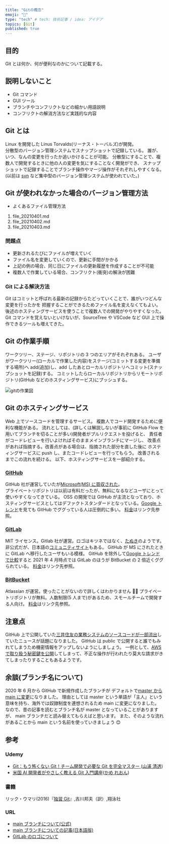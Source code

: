 ```yaml
---
title: "Gitの概念"
emoji: "🤔"
type: "tech" # tech: 技術記事 / idea: アイデア
topics: [Git]
published: true
---
```


## 目的

Git とは何か、何が便利なのかについて記載する。

## 説明しないこと

- Git コマンド
- GUI ツール
- ブランチやコンフリクトなどの細かい用語説明
- コンフリクトの解消方法など実践的な内容

## Git とは

Linux を開発した Linus Torvalds(リーナス・トーバルズ)が開発。  
分散型のバージョン管理システムでスナップショットで記録している。
誰が、いつ、なんの変更を行ったか追いかけることが可能。
分散型にすることで、複数人で開発するときに他の人の変更を気にすることなく開発ができ、
スナップショットで記録することでブランチ操作やマージ操作がそれぞれしやすくなる。
(以前は [svn](https://subversion.apache.org/) など集中型のバージョン管理システムが使われていた。)

## Git が使われなかった場合のバージョン管理方法

- よくあるファイル管理方法

1. file_20210401.md
2. file_20210402.md
3. file_20210403.md

### 問題点

- 更新されるたびにファイルが増えていく
- ファイル名を変更していくので、更新に手間がかかる
- 上記の例の場合、同じ日にファイルの更新履歴を作成することが不可能
- 複数人で作業している場合、コンフリクト(衝突)の解決が困難

### Git による解決方法

Git はコミットと呼ばれる最新の記録からたどっていくことで、誰がいつどんな変更を行ったかを
把握することができるためファイル名を変えなくてもよい。
後述のホスティングサービスを使うことで複数人での開発がやりやすくなった。
Git コマンドを覚えないといけないが、SourceTree や VSCode など GUI 上で操作できるツールも増えてきた。

## Git の作業手順

ワークツリー、ステージ、リポジトリの 3 つのエリアがそれぞれある。
ユーザがワークツリー(ローカルで作業した内容)をステージ(コミットする変更を準備する場所)へ add(追加)し、add したあとローカルリポジトリへコミット(スナップショットを記録)する。
コミットしたらローカルリポジトリからリモートリポジトリ(GitHub などのホスティングサービス)にプッシュする。

![gitの作業図](https://storage.googleapis.com/zenn-user-upload/bxukitxw6mvqfb78ro36hytxhzov)

## Git のホスティングサービス

Web 上でソースコードを管理するサービス。
複数人でコード開発するために便利な機能がある。
流れとしては、(詳しくは解説しないが事前に GitHub Flow を用いてブランチを切ることが多い)開発者がプルリクエストを投げると、
責任者がコードレビューを行いよければそのままメインブランチにマージし、
改善点があれば指摘する。改善点がある場合は、指摘された部分を直した後に
ホスティングサービスに push し、またコードレビューを行ってもらう。
改善されるまでこの流れを続ける。
以下、ホスティングサービスを一部紹介する。

### [GitHub](https://github.com/)

GitHub 社が運営していたが[Microsoft(MS) に買収された](https://news.microsoft.com/announcement/microsoft-acquires-github/)。  
プライベートリポジトリは以前は有料だったが、無料になるなどユーザにとって使いやすくなってきている。
OSS の開発では GitHub が主流となっており、ホスティングサービスとしてはデファクトスタンダードとなっている。[Google トレンド](https://trends.google.com/trends/explore?date=today%205-y&q=bitbucket,gitlab,%2Fm%2F0ryppmg)を見ても GitHub でググっている人は圧倒的に多い。
[料金](https://github.com/pricing)はリンク先参照。

### [GitLab](https://about.gitlab.com/)

MIT ライセンス。Gitlab 社が運営。ロゴはキツネではなく、[たぬき](https://www.publickey1.jp/blog/20/gitlab.html)のようです。
非公式だが、日本語の[コミュニティサイト](https://www.gitlab.jp)もある。
GitHub が MS にされたときに GitLab へ移行したユーザもいる模様。
GitHub を除外して[Google トレンドで比較](https://trends.google.com/trends/explore?date=today%205-y&q=bitbucket,gitlab)すると 2021 年 4 月時点では GitLab のほうが BitBucket の 2 倍近くググられている。
[料金](https://www.gitlab.jp/pricing/)はリンク先参照。

### [BitBucket](https://bitbucket.org/)

Atlassian が運営。使ったことがないので詳しくはわかりません 🙇‍♀️
プライベートリポジトリが無料。人数制限(5 人まで)があるため、スモールチームで開発する人向け。
[料金](https://www.atlassian.com/software/bitbucket/pricing)はリンク先参照。

## 注意点

GitHub 上で公開していた[三井住友の業務システムのソースコードが一部流出](https://xtech.nikkei.com/atcl/nxt/news/18/09551/)していたニュースが話題になりました。
GitHub は public で公開すると誰でもみれてしまうため機密情報をアップしないようにしましょう。
一例として、[AWS で取り扱う秘密鍵を公開](https://dev.classmethod.jp/articles/accesskey-leak/)してしまって、不正な操作が行われたり莫大な請求がきてしまったりすることもあるようです。

## 余談(ブランチ名について)

2020 年 6 月から GitHub で新規作成したブランチが デフォルトで[master から main に変更](https://github.com/github/renaming)になりました。
理由としては master という単語が「主人」という意味を持ち、海外では奴隷制度を連想されるため
main に変更になりました。
なので、昔の記事を読むとブランチ名が master となっていることがありますが、
main ブランチだと読み替えてもらえばと思います。
また、そのような流れがあることから main という名前を使っていきましょう 😊

## 参考

### Udemy

- [Git：もう怖くない Git！チーム開発で必要な Git を完全マスター ](https://www.udemy.com/course/unscared_git/)([山浦 清透](https://twitter.com/kiyotoyamaura))
- [米国 AI 開発者がやさしく教える Git 入門講座](https://www.udemy.com/course/aigitgithub/)([かめ れおん](https://twitter.com/usdatascientist))

### 書籍

リック・ウマリ(2016)『[独習 Git](https://www.seshop.com/product/detail/18861)』,吉川邦夫（訳）,翔泳社

### URL

- [main ブランチについて(公式)](https://github.com/github/renaming)
- [main ブランチについての記事(日本語版)](https://www.infoq.com/jp/news/2020/11/github-main-branch/)
- [GitLab のロゴについて](https://www.publickey1.jp/blog/20/gitlab.html)
